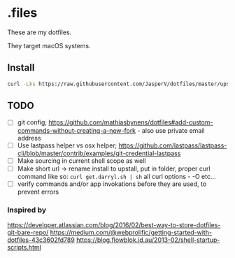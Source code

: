 # .files

These are my dotfiles.

They target macOS systems.

## Install
```bash
curl -Lks https://raw.githubusercontent.com/JasperV/dotfiles/master/upstall.sh | sh
```

## TODO
- [ ] git config; https://github.com/mathiasbynens/dotfiles#add-custom-commands-without-creating-a-new-fork - also use private email address
- [ ] Use lastpass helper vs osx helper; https://github.com/lastpass/lastpass-cli/blob/master/contrib/examples/git-credential-lastpass
- [ ] Make sourcing in current shell scope as well
- [ ] Make short url -> rename install to upstall, put in folder, proper curl command like so: `curl get.darryl.sh | sh` all curl options - -O etc...
- [ ] verify commands and/or app invokations before they are used, to prevent errors

### Inspired by
https://developer.atlassian.com/blog/2016/02/best-way-to-store-dotfiles-git-bare-repo/
https://medium.com/@webprolific/getting-started-with-dotfiles-43c3602fd789
https://blog.flowblok.id.au/2013-02/shell-startup-scripts.html
